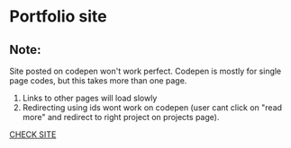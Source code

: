 # Portfolio site

## Note:
Site posted on codepen won't work perfect.
Codepen is mostly for single page codes, but this takes more than one page.
1. Links to other pages will load slowly
2. Redirecting using ids wont work on codepen (user cant click on "read more" and redirect to right project on projects page).

[CHECK SITE](https://codepen.io/PanicS/full/gOxVqdz)
